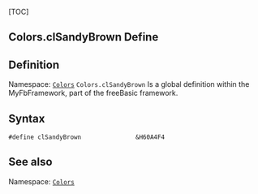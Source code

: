 [TOC]
## Colors.clSandyBrown Define

## Definition
Namespace: [`Colors`](Colors.md)
`Colors.clSandyBrown` Is a global definition within the MyFbFramework, part of the freeBasic framework.
## Syntax

```freeBasic
#define clSandyBrown               &H60A4F4
```

## See also
Namespace: [`Colors`](Colors.md)
